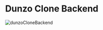 
# Dunzo Clone Backend

![dunzoCloneBackend](https://dunzoclonebackend.netlify.app/img/dunzoclonebackend.png)
